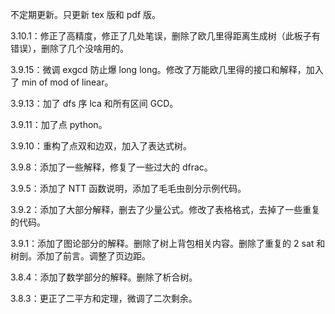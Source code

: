 不定期更新。只更新 tex 版和 pdf 版。

3.10.1：修正了高精度，修正了几处笔误，删除了欧几里得距离生成树（此板子有错误），删除了几个没啥用的。

3.9.15：微调 exgcd 防止爆 long long。修改了万能欧几里得的接口和解释，加入了 min of mod of linear。

3.9.13：加了 dfs 序 lca 和所有区间 GCD。

3.9.11：加了点 python。

3.9.10：重构了点双和边双，加入了表达式树。

3.9.8：添加了一些解释，修复了一些过大的 dfrac。

3.9.5：添加了 NTT 函数说明，添加了毛毛虫剖分示例代码。

3.9.2：添加了大部分解释，删去了少量公式。修改了表格格式，去掉了一些重复的代码。

3.9.1：添加了图论部分的解释。删除了树上背包相关内容。删除了重复的 2 sat 和树剖。添加了前言。调整了页边距。

3.8.4：添加了数学部分的解释。删除了析合树。

3.8.3：更正了二平方和定理，微调了二次剩余。
